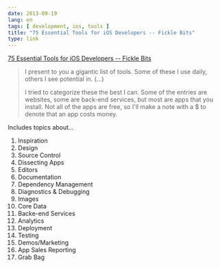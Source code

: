 ```yaml
---
date: 2013-09-19
lang: en
tags: [ development, ios, tools ]
title: "75 Essential Tools for iOS Developers -- Fickle Bits"
type: link
---
```


[75 Essential Tools for iOS Developers -- Fickle
Bits](http://benscheirman.com/2013/08/the-ios-developers-toolbelt/?utm_source=iOS%20Dev%20Weekly&utm_campaign=iOS_Dev_Weekly_Issue_108&utm_medium=email)

> I present to you a gigantic list of tools. Some of these I use daily,
> others I see potential in. (...)
>
> I tried to categorize these the best I can. Some of the entries are
> websites, some are back-end services, but most are apps that you
> install. Not all of the apps are free, so I'll make a note with a \$
> to denote that an app costs money.

Includes topics about...

1.  Inspiration
2.  Design
3.  Source Control
4.  Dissecting Apps
5.  Editors
6.  Documentation
7.  Dependency Management
8.  Diagnostics & Debugging
9.  Images
10. Core Data
11. Backe-end Services
12. Analytics
13. Deployment
14. Testing
15. Demos/Marketing
16. App Sales Reporting
17. Grab Bag

